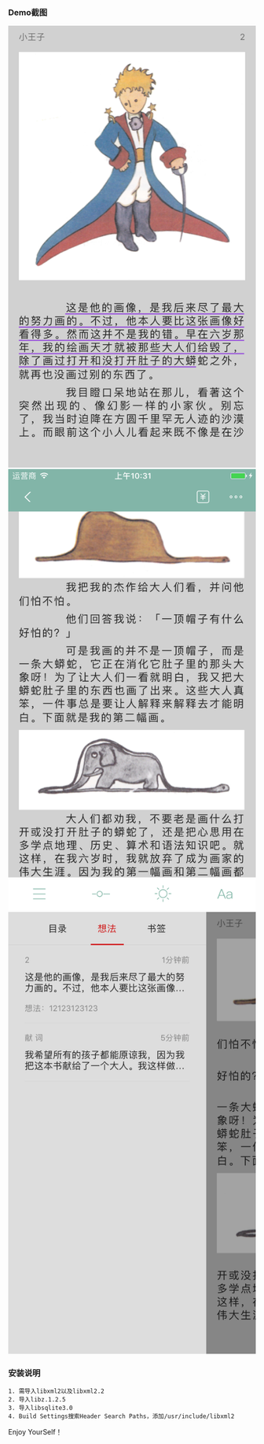### Demo截图
![-w200](https://raw.githubusercontent.com/KingOfSea/EpubBook/master/README_resource/1.png)  ![-w200](https://raw.githubusercontent.com/KingOfSea/EpubBook/master/README_resource/2.png)  ![-w200](https://raw.githubusercontent.com/KingOfSea/EpubBook/master/README_resource/3.png)


### 安装说明

    1. 需导入libxml2以及libxml2.2
    2. 导入libz.1.2.5
    3. 导入libsqlite3.0
    4. Build Settings搜索Header Search Paths，添加/usr/include/libxml2

Enjoy YourSelf！




